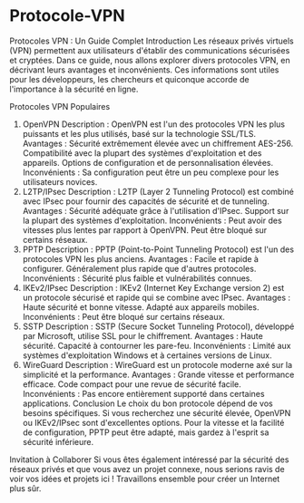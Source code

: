 # Protocole-VPN
Protocoles VPN : Un Guide Complet
Introduction
Les réseaux privés virtuels (VPN) permettent aux utilisateurs d'établir des communications sécurisées et cryptées. Dans ce guide, nous allons explorer divers protocoles VPN, en décrivant leurs avantages et inconvénients. Ces informations sont utiles pour les développeurs, les chercheurs et quiconque accorde de l'importance à la sécurité en ligne.

Protocoles VPN Populaires
1. OpenVPN
Description : OpenVPN est l'un des protocoles VPN les plus puissants et les plus utilisés, basé sur la technologie SSL/TLS.
Avantages :
Sécurité extrêmement élevée avec un chiffrement AES-256.
Compatibilité avec la plupart des systèmes d'exploitation et des appareils.
Options de configuration et de personnalisation élevées.
Inconvénients :
Sa configuration peut être un peu complexe pour les utilisateurs novices.
2. L2TP/IPsec
Description : L2TP (Layer 2 Tunneling Protocol) est combiné avec IPsec pour fournir des capacités de sécurité et de tunneling.
Avantages :
Sécurité adéquate grâce à l'utilisation d'IPsec.
Support sur la plupart des systèmes d'exploitation.
Inconvénients :
Peut avoir des vitesses plus lentes par rapport à OpenVPN.
Peut être bloqué sur certains réseaux.
3. PPTP
Description : PPTP (Point-to-Point Tunneling Protocol) est l'un des protocoles VPN les plus anciens.
Avantages :
Facile et rapide à configurer.
Généralement plus rapide que d'autres protocoles.
Inconvénients :
Sécurité plus faible et vulnérabilités connues.
4. IKEv2/IPsec
Description : IKEv2 (Internet Key Exchange version 2) est un protocole sécurisé et rapide qui se combine avec IPsec.
Avantages :
Haute sécurité et bonne vitesse.
Adapté aux appareils mobiles.
Inconvénients :
Peut être bloqué sur certains réseaux.
5. SSTP
Description : SSTP (Secure Socket Tunneling Protocol), développé par Microsoft, utilise SSL pour le chiffrement.
Avantages :
Haute sécurité.
Capacité à contourner les pare-feu.
Inconvénients :
Limité aux systèmes d'exploitation Windows et à certaines versions de Linux.
6. WireGuard
Description : WireGuard est un protocole moderne axé sur la simplicité et la performance.
Avantages :
Grande vitesse et performance efficace.
Code compact pour une revue de sécurité facile.
Inconvénients :
Pas encore entièrement supporté dans certaines applications.
Conclusion
Le choix du bon protocole dépend de vos besoins spécifiques. Si vous recherchez une sécurité élevée, OpenVPN ou IKEv2/IPsec sont d'excellentes options. Pour la vitesse et la facilité de configuration, PPTP peut être adapté, mais gardez à l'esprit sa sécurité inférieure.

Invitation à Collaborer
Si vous êtes également intéressé par la sécurité des réseaux privés et que vous avez un projet connexe, nous serions ravis de voir vos idées et projets ici ! Travaillons ensemble pour créer un Internet plus sûr.


